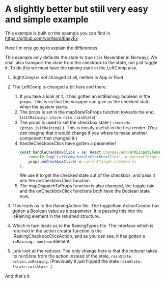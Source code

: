 # A slightly better but still very easy and simple example

This example is built on the example you can find in https://github.com/vonNord/EasyEx

Here I'm only going to explain the differences.

This example only defaults the state to true (it is November in Norway). We shall also transport the state from the checkbox to the state, not just toggle it. To do this we must have the raining state in the LeftComp also.

1.  RightComp is not changed at all, neither is App or Root.
1.  The LeftComp is changed a bit here and there.
    1. If you take a look at it, it has gotten an isItRaining: boolean in the props. This is so that the wrapper can give us the checked state when the system starts.
    1.  The props is set in the mapStateToProps function towards the end. (```isItRaining: store.rain.rainState```)
    1.  The props is used to set the checkbox state ( ```checked={props.isItRaining}``` ). This is mostly usefull in the first render. (You can imagine that it would change if you where to make another component that changed it.)
    1.  handleCheckboxClick have gotten a parameter!
        ```typescript
        const handleCheckboxClick = (e: React.ChangeEvent<HTMLInputElement>) => {
		    console.log("LeftComp:handleCheckboxClick", e.currentTarget.checked );
		    props.onCheckboxClick( e.currentTarget.checked );
    	};
        ```
        We use it to get the checked state out of the checkbox, and pass it into the onCheckboxClick function.
    1.  The mapDispatchToProps function is also changed, the toggle rain and the onCheckboxClick functions both have the Boolean state now.

1.  This leads us to the RainingAction file.
    The toggleRain ActionCreator has gotten a Boolean value as a papameter. It is passing this into the isRaining element in the returned structure.
1.  Which in turn leads us to the RainingTypes file.
    The interface which is returned in the action creator function is the IRainingCheckboxClickAction, and as you can see, it has gotten a ```isRaining: boolean``` element.
1.  Lets look at the reducer.
    The only change here is that the reducer takes its rainState from the action instead of the state, ```rainState: action.isRaining```. (Previously it just flipped the state ```rainState: !state.rainState ```.)

And that's it.













```